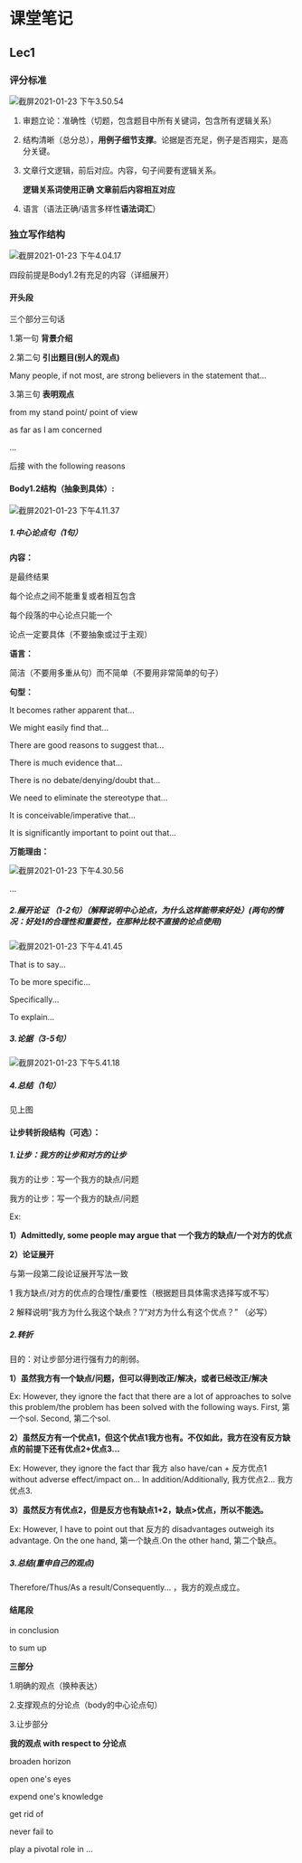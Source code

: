 # 课堂笔记

## Lec1

### 评分标准

![截屏2021-01-23 下午3.50.54](./pic/1.png)

1. 审题立论：准确性（切题，包含题目中所有关键词，包含所有逻辑关系）

2. 结构清晰（总分总），**用例子细节支撑**。论据是否充足，例子是否翔实，是高分关键。

3. 文章行文逻辑，前后对应。内容，句子间要有逻辑关系。

   **逻辑关系词使用正确 文章前后内容相互对应**

4. 语言（语法正确/语言多样性**语法词汇**）



### 独立写作结构

![截屏2021-01-23 下午4.04.17](./pic/2.png)

四段前提是Body1.2有充足的内容（详细展开）



#### 开头段

三个部分三句话

1.第一句 **背景介绍**

2.第二句 **引出题目(别人的观点)**

Many people, if not most, are strong believers in the statement that... 

3.第三句 **表明观点**

from my stand point/ point of view

as far as I am concerned 

...

后接 with the following reasons

#### Body1.2结构（抽象到具体）:

![截屏2021-01-23 下午4.11.37](./pic/4.png)



##### 1.中心论点句（1句）

**内容：**

是最终结果 

每个论点之间不能重复或者相互包含 

每个段落的中心论点只能一个

论点一定要具体（不要抽象或过于主观）

**语言：**

简洁（不要用多重从句）而不简单（不要用非常简单的句子）

**句型：**

It becomes rather apparent that...

We might easily find that...

There are good reasons to suggest that...

There is much evidence that...

There is no debate/denying/doubt that...

We need to eliminate the stereotype that...

It is conceivable/imperative that...

It is significantly important to point out that...

**万能理由：**

![截屏2021-01-23 下午4.30.56](./pic/8.png)

...



##### 2.展开论证 （1-2句）（解释说明中心论点，为什么这样能带来好处）(两句的情况：好处1的合理性和重要性，在那种比较不直接的论点使用)

![截屏2021-01-23 下午4.41.45](./pic/9.png)

That is to say...

To be more specific...

Specifically...

To explain...

##### 3.论据（3-5句）

![截屏2021-01-23 下午5.41.18](./pic/10.png)

##### 4.总结（1句）

见上图



#### 让步转折段结构（可选）：



##### 1.让步：我方的让步和对方的让步

我方的让步：写一个我方的缺点/问题

我方的让步：写一个我方的缺点/问题

Ex:

**1）Admittedly, some people may argue that 一个我方的缺点/一个对方的优点**

**2）论证展开**

与第一段第二段论证展开写法一致

1 我方缺点/对方的优点的合理性/重要性（根据题目具体需求选择写或不写）

2 解释说明“我方为什么我这个缺点？”/“对方为什么有这个优点？” （必写）



##### 2.转折

目的：对让步部分进行强有力的削弱。

**1）虽然我方有一个缺点/问题，但可以得到改正/解决，或者已经改正/解决**

Ex: However, they ignore the fact that there are a lot of approaches to solve this problem/the problem has been solved with the following ways. First, 第一个sol. Second, 第二个sol.

**2）虽然反方有一个优点1，但这个优点1我方也有。不仅如此，我方在没有反方缺点的前提下还有优点2+优点3...**

Ex: However, they ignore the fact thar 我方 also have/can + 反方优点1 without adverse effect/impact on... In addition/Additionally, 我方优点2... 我方优点3.

**3）虽然反方有优点2，但是反方也有缺点1+2，缺点>优点，所以不能选。**

Ex: However, I have to point out that 反方的 disadvantages outweigh its advantage. On the one hand, 第一个缺点.On the other hand, 第二个缺点。



##### 3.总结(重申自己的观点)

Therefore/Thus/As a result/Consequently... ，我方的观点成立。



#### 结尾段

in conclusion 

to sum up

**三部分**

1.明确的观点（换种表达）

2.支撑观点的分论点（body的中心论点句）

3.让步部分

**我的观点 with respect to 分论点**





broaden horizon

open one's eyes

expend one's knowledge

get rid of

never fail to

play a pivotal role in ...

